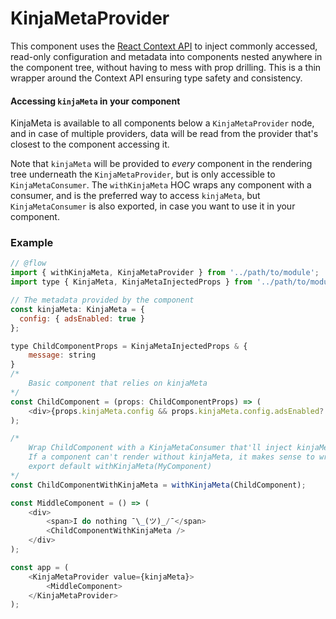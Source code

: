 # KinjaMetaProvider

This component uses the [React Context API](https://reactjs.org/docs/context.html) to inject commonly accessed, read-only configuration and metadata into components nested anywhere in the component tree, without having to mess with prop drilling.
This is a thin wrapper around the Context API ensuring type safety and consistency.

<!-- STORY -->

#### Accessing `kinjaMeta` in your component

KinjaMeta is available to all components below a `KinjaMetaProvider` node, and in case of multiple providers, data will be read from the provider that's closest to the component accessing it.

Note that `kinjaMeta` will be provided to _every_ component in the rendering tree underneath the `KinjaMetaProvider`, but is only accessible to `KinjaMetaConsumer`.
The `withKinjaMeta` HOC wraps any component with a consumer, and is the preferred way to access `kinjaMeta`, but `KinjaMetaConsumer` is also exported, in case you want to use it in your component.

### Example

```javascript
// @flow
import { withKinjaMeta, KinjaMetaProvider } from '../path/to/module';
import type { KinjaMeta, KinjaMetaInjectedProps } from '../path/to/module';

// The metadata provided by the component
const kinjaMeta: KinjaMeta = {
  config: { adsEnabled: true }
};

type ChildComponentProps = KinjaMetaInjectedProps & {
	message: string
}
/*
	Basic component that relies on kinjaMeta
*/
const ChildComponent = (props: ChildComponentProps) => (
	<div>{props.kinjaMeta.config && props.kinjaMeta.config.adsEnabled? 'BUY STUFF' : null}</div>
);

/*
	Wrap ChildComponent with a KinjaMetaConsumer that'll inject kinjaMeta as a prop.
	If a component can't render without kinjaMeta, it makes sense to wrap it on export instead, like so:
	export default withKinjaMeta(MyComponent)
*/
const ChildComponentWithKinjaMeta = withKinjaMeta(ChildComponent);

const MiddleComponent = () => (
	<div>
		<span>I do nothing ¯\_(ツ)_/¯</span>
		<ChildComponentWithKinjaMeta />
	</div>
);

const app = (
	<KinjaMetaProvider value={kinjaMeta}>
		<MiddleComponent>
	</KinjaMetaProvider>
);

```
